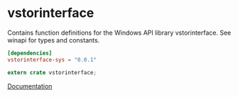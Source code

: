# vstorinterface #
Contains function definitions for the Windows API library vstorinterface. See winapi for types and constants.

```toml
[dependencies]
vstorinterface-sys = "0.0.1"
```

```rust
extern crate vstorinterface;
```

[Documentation](https://retep998.github.io/doc/vstorinterface/)
